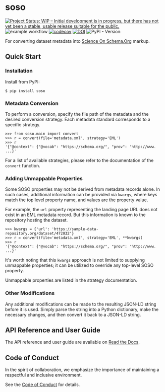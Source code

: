 # soso

[![Project Status: WIP – Initial development is in progress, but there has not yet been a stable, usable release suitable for the public.](https://www.repostatus.org/badges/latest/wip.svg)](https://www.repostatus.org/#wip)
![example workflow](https://github.com/clnsmth/soso/actions/workflows/ci-cd.yml/badge.svg)
[![codecov](https://codecov.io/github/clnsmth/soso/graph/badge.svg?token=2J4MNIXCTD)](https://codecov.io/github/clnsmth/soso)
[![DOI](https://zenodo.org/badge/666558073.svg)](https://zenodo.org/badge/latestdoi/666558073)
![PyPI - Version](https://img.shields.io/pypi/v/soso?color=blue)

For converting dataset metadata into [Science On Schema.Org](https://github.com/ESIPFed/science-on-schema.org) markup.

## Quick Start

### Installation

Install from PyPI:

    $ pip install soso

### Metadata Conversion

To perform a conversion, specify the file path of the metadata and the desired conversion strategy. Each metadata standard corresponds to a specific strategy.

    >>> from soso.main import convert
    >>> r = convert(file='metadata.xml', strategy='EML')
    >>> r
    '{"@context": {"@vocab": "https://schema.org/", "prov": "http://www. ...}'

For a list of available strategies, please refer to the documentation of the `convert` function.

### Adding Unmappable Properties

Some SOSO properties may not be derived from metadata records alone. In such cases, additional information can be provided via `kwargs`, where keys match the top level property name, and values are the property value.

For example, the `url` property representing the landing page URL does not exist in an EML metadata record. But this information is known to the repository hosting the dataset.

    >>> kwargs = {'url': 'https://sample-data-repository.org/dataset/472032'}
    >>> r = convert(file='metadata.xml', strategy='EML', **kwargs)
    >>> r
    '{"@context": {"@vocab": "https://schema.org/", "prov": "http://www. ...}'

It's worth noting that this `kwargs` approach is not limited to supplying unmappable properties; it can be utilized to override any top-level SOSO property.

Unmappable properties are listed in the strategy documentation.

### Other Modifications

Any additional modifications can be made to the resulting JSON-LD string before it is used. Simply parse the string into a Python dictionary, make the necessary changes, and then convert it back to a JSON-LD string.

## API Reference and User Guide

The API reference and user guide are available on [Read the Docs](https://soso.readthedocs.io).

## Code of Conduct

In the spirit of collaboration, we emphasize the importance of maintaining a respectful and inclusive environment.

See the [Code of Conduct](https://soso.readthedocs.io/en/latest/dev/conduct.html#conduct) for details.

